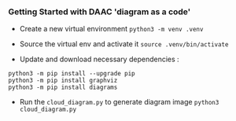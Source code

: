 ### Getting Started with DAAC 'diagram as a code'

- Create a new virtual environment
  `python3 -m venv .venv`

- Source the virtual env and activate it
  `source .venv/bin/activate`

- Update and download necessary dependencies :

```
python3 -m pip install --upgrade pip
python3 -m pip install graphviz
python3 -m pip install diagrams
```

- Run the `cloud_diagram.py` to generate diagram image
  `python3 cloud_diagram.py`
